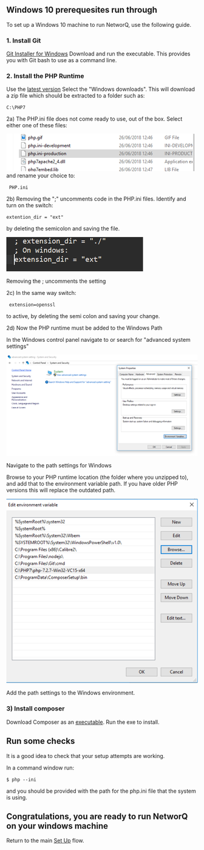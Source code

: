 
## Windows 10 prerequesites run through

To set up a Windows 10 machine to run NetworQ, use the following guide.


### 1. Install Git 

[Git Installer for Windows](https://git-scm.com/download/win) 
Download and run the executable.
This provides you with Git bash to use as a command line. 


### 2. Install the PHP Runtime

Use the [latest version](http://php.net/downloads.php)
Select the "Windows downloads".
This will download a zip file which should be extracted to a folder such as:

```
C:\PHP7

```

2a) The PHP.ini file does not come ready to use, out of the box. Select either one of these files:

![PHP.ini rename for Windows](/images/PHP_ini_2FilesToEdit.PNG) 
and rename your choice to:

```
 PHP.ini
```

2b) Removing the ";" uncomments code in the PHP.ini files. Identify and turn on the switch:
```
extention_dir = "ext"
```
by deleting the semicolon and saving the file.

![PHP.ini edit for Windows](/images/PHP_ini_WindowsSwitch.PNG) 

Removing the ; uncomments the setting


2c) In the same way switch:
```
 extension=openssl 

 ```
 to active, by deleting the semi colon and saving your change.


2d) Now the PHP runtime must be added to the Windows Path

In the Windows control panel navigate to or search for "advanced system settings"

![PHP Path settings for Windows](/images/PHP_Windows_VariablesSetings.PNG) 

Navigate to the path settings for Windows

Browse to your PHP runtime location (the folder where you unzipped to), and add that to the environment variable path. If you have older PHP versions this will replace the outdated path.

![Browse your PHP Path](/images/PHP_Windows_VariablesSetings2.PNG) 

Add the path settings to the Windows environment.

### 3) Install composer

Download Composer as an [executable](https://getcomposer.org/doc/00-intro.md).
Run the exe to install.

## Run some checks
It is a good idea to check that your setup attempts are working.

In a command window run:
```
$ php --ini
```

and you should be provided with the path for the php.ini file that the system is using.


## Congratulations, you are ready to run NetworQ on your windows machine

Return to the main [Set Up](/getting-started.md) flow.



